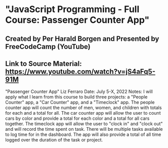 # "JavaScript Programming - Full Course: Passenger Counter App"
## Created by Per Harald Borgen and Presented by FreeCodeCamp (YouTube)
## Link to Source Material: https://www.youtube.com/watch?v=jS4aFq5-91M

"Passenger Counter App"
Liz Ferraro
Date: July 5-X, 2022
Notes: I will apply what I learn from this course to build three projects: a "People Counter" app, a "Car Counter" app, and a "Timeclock" app. The people counter app will count the number of men, women, and children with totals for each and a total for all. The car counter app will allow the user to count cars by color and provide a total for each color and a total for all cars together. The timeclock app will allow the user to "clock in" and "clock out" and will record the time spent on task. There will be multiple tasks available to log time for in the dashboard. The app will also provide a total of all time logged over the duration of the task or project.